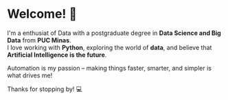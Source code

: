 # Welcome! 👋

I'm a enthusiat of Data with a postgraduate degree in **Data Science and Big Data** from **PUC Minas**.  
I love working with **Python**, exploring the world of **data**, and believe that **Artificial Intelligence is the future**.  

Automation is my passion – making things faster, smarter, and simpler is what drives me! 

Thanks for stopping by! 💻

<!---
brenguer/brenguer is a ✨ special ✨ repository because its `README.md` (this file) appears on your GitHub profile.
You can click the Preview link to take a look at your changes.
--->
